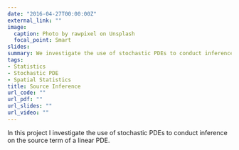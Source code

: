 ```yaml
---
date: "2016-04-27T00:00:00Z"
external_link: ""
image:
  caption: Photo by rawpixel on Unsplash
  focal_point: Smart
slides: 
summary: We investigate the use of stochastic PDEs to conduct inference on the source term of a linear PDE. 
tags:
- Statistics
- Stochastic PDE
- Spatial Statistics
title: Source Inference
url_code: ""
url_pdf: ""
url_slides: ""
url_video: ""
---
```


In this project I investigate the use of stochastic PDEs to conduct inference on the source term of a linear PDE. 
